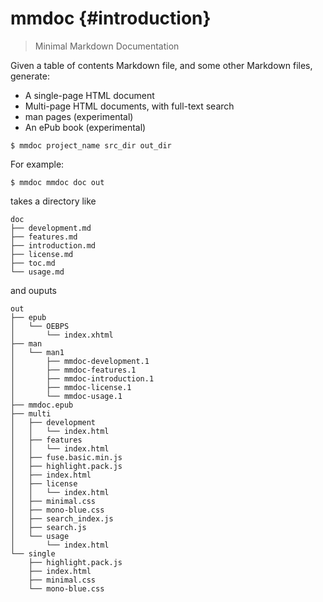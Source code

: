 # mmdoc {#introduction}

> Minimal Markdown Documentation

Given a table of contents Markdown file, and some other Markdown files, generate:

* A single-page HTML document
* Multi-page HTML documents, with full-text search
* man pages (experimental)
* An ePub book (experimental)

```ShellSession
$ mmdoc project_name src_dir out_dir
```

For example:

```ShellSession
$ mmdoc mmdoc doc out
```

takes a directory like

```text
doc
├── development.md
├── features.md
├── introduction.md
├── license.md
├── toc.md
└── usage.md
```

and ouputs

```text
out
├── epub
│   └── OEBPS
│       └── index.xhtml
├── man
│   └── man1
│       ├── mmdoc-development.1
│       ├── mmdoc-features.1
│       ├── mmdoc-introduction.1
│       ├── mmdoc-license.1
│       └── mmdoc-usage.1
├── mmdoc.epub
├── multi
│   ├── development
│   │   └── index.html
│   ├── features
│   │   └── index.html
│   ├── fuse.basic.min.js
│   ├── highlight.pack.js
│   ├── index.html
│   ├── license
│   │   └── index.html
│   ├── minimal.css
│   ├── mono-blue.css
│   ├── search_index.js
│   ├── search.js
│   └── usage
│       └── index.html
└── single
    ├── highlight.pack.js
    ├── index.html
    ├── minimal.css
    └── mono-blue.css
```

